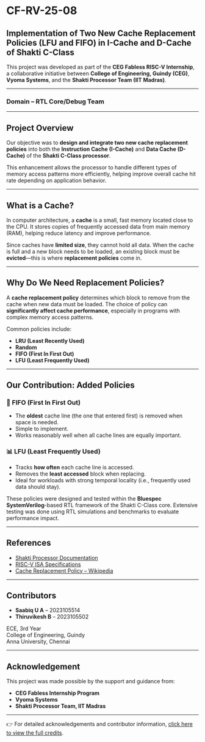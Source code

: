 # CF-RV-25-08

## Implementation of Two New Cache Replacement Policies (LFU and FIFO) in I-Cache and D-Cache of Shakti C-Class

This project was developed as part of the **CEG Fabless RISC-V Internship**, a collaborative initiative between **College of Engineering, Guindy (CEG)**, **Vyoma Systems**, and the **Shakti Processor Team (IIT Madras)**.

---

### Domain – RTL Core/Debug Team

---

## Project Overview

Our objective was to **design and integrate two new cache replacement policies** into both the **Instruction Cache (I-Cache)** and **Data Cache (D-Cache)** of the **Shakti C-Class processor**.

This enhancement allows the processor to handle different types of memory access patterns more efficiently, helping improve overall cache hit rate depending on application behavior.

---

## What is a Cache?

In computer architecture, a **cache** is a small, fast memory located close to the CPU. It stores copies of frequently accessed data from main memory (RAM), helping reduce latency and improve performance.

Since caches have **limited size**, they cannot hold all data. When the cache is full and a new block needs to be loaded, an existing block must be **evicted**—this is where **replacement policies** come in.

---

## Why Do We Need Replacement Policies?

A **cache replacement policy** determines which block to remove from the cache when new data must be loaded. The choice of policy can **significantly affect cache performance**, especially in programs with complex memory access patterns.

Common policies include:

- **LRU (Least Recently Used)**
- **Random**
- **FIFO (First In First Out)**
- **LFU (Least Frequently Used)**

---

## Our Contribution: Added Policies

### 🔁 FIFO (First In First Out)

- The **oldest** cache line (the one that entered first) is removed when space is needed.
- Simple to implement.
- Works reasonably well when all cache lines are equally important.

### 📊 LFU (Least Frequently Used)

- Tracks **how often** each cache line is accessed.
- Removes the **least accessed** block when replacing.
- Ideal for workloads with strong temporal locality (i.e., frequently used data should stay).

These policies were designed and tested within the **Bluespec SystemVerilog**-based RTL framework of the Shakti C-Class core. Extensive testing was done using RTL simulations and benchmarks to evaluate performance impact.

---

## References

- [Shakti Processor Documentation](https://shakti.org.in)
- [RISC-V ISA Specifications](https://riscv.org/specifications/ratified//)
- [Cache Replacement Policy – Wikipedia](https://en.wikipedia.org/wiki/Cache_replacement_policies)

---

## Contributors

- **Saabiq U A** – 2023105514 
- **Thiruvikesh B** – 2023105502

ECE, 3rd Year  
College of Engineering, Guindy  
Anna University, Chennai

---

## Acknowledgement

This project was made possible by the support and guidance from:

- **CEG Fabless Internship Program**
- **Vyoma Systems**
- **Shakti Processor Team, IIT Madras**

---

👉 For detailed acknowledgements and contributor information, [click here to view the full credits](./credits.md).
